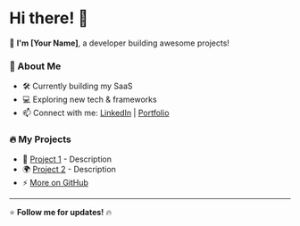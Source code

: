 # Hi there! 👋  

🚀 **I'm [Your Name]**, a developer building awesome projects!  

### 🌟 About Me  
- 🛠 Currently building my SaaS  
- 💻 Exploring new tech & frameworks  
- 📫 Connect with me: [LinkedIn](your-link) | [Portfolio](your-site)  

### 🔥 My Projects  
- 🚀 [Project 1](project-link) - Description  
- 🌍 [Project 2](project-link) - Description  
- ⚡ [More on GitHub](https://github.com/your-username)  

---
⭐ **Follow me for updates!** 🔥
